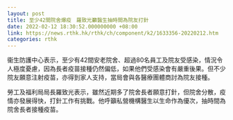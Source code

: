 ```yaml
---
layout: post
title: 至少42間院舍爆疫　羅致光籲醫生抽時間為院友打針
date: 2022-02-12 18:30:52.000000000 +08:00
link: https://news.rthk.hk/rthk/ch/component/k2/1633356-20220212.htm
categories: rthk
---
```


衞生防護中心表示，至少有42間安老院舍、超過80名員工及院友受感染，情況令人極度憂慮，因為長者疫苗接種仍然偏低，如果他們受感染會有嚴重後果。但不少院友願意注射疫苗，亦得到家人支持，當局會與各醫療團體商討為院友接種。

勞工及福利局局長羅致光表示，雖然近期多了院舍長者願意打針，但院舍分散，疫情亦發展得快，打針工作有挑戰。他呼籲私營機構醫生以生命作為優次，抽時間為院舍長者接種疫苗。
